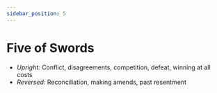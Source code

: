 ```yaml
---
sidebar_position: 5
---
```


# Five of Swords

- *Upright:* Conflict, disagreements, competition, defeat, winning at all costs
- *Reversed:* Reconciliation, making amends, past resentment